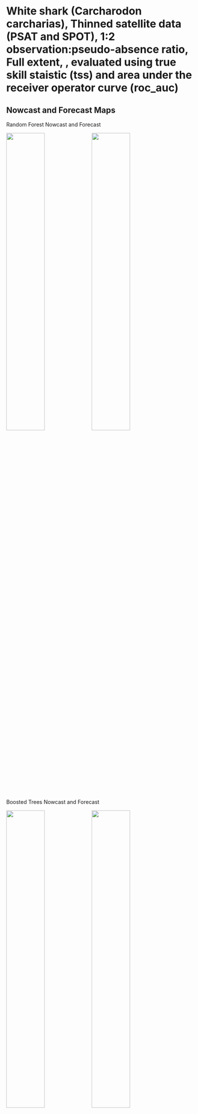 White shark (Carcharodon carcharias), Thinned satellite data (PSAT and
SPOT), 1:2 observation:pseudo-absence ratio, Full extent, , evaluated
using true skill staistic (tss) and area under the receiver operator
curve (roc_auc)
================

## Nowcast and Forecast Maps

Random Forest Nowcast and Forecast

<img src="../tidy_reports/versions/c21/000660/c21.000660.01_12_rf_compiled_casts.png" width="45%" /><img src="../tidy_reports/versions/c21/000664/c21.000664.01_12_rf_compiled_casts.png" width="45%" />

Boosted Trees Nowcast and Forecast

<img src="../tidy_reports/versions/c21/000660/c21.000660.01_12_bt_compiled_casts.png" width="45%" /><img src="../tidy_reports/versions/c21/000664/c21.000664.01_12_bt_compiled_casts.png" width="45%" />

Maxnet Trees Nowcast and Forecast

<img src="../tidy_reports/versions/c21/000660/c21.000660.01_12_maxent_compiled_casts.png" width="45%" /><img src="../tidy_reports/versions/c21/000664/c21.000664.01_12_maxent_compiled_casts.png" width="45%" />

GAM Nowcast and Forecast

<img src="../tidy_reports/versions/c21/000660/c21.000660.01_12_gam_compiled_casts.png" width="45%" /><img src="../tidy_reports/versions/c21/000664/c21.000664.01_12_gam_compiled_casts.png" width="45%" />

GLM Nowcast and Forecast

<img src="../tidy_reports/versions/c21/000660/c21.000660.01_12_glm_compiled_casts.png" width="45%" /><img src="../tidy_reports/versions/c21/000664/c21.000664.01_12_glm_compiled_casts.png" width="45%" />

## Metrics

| model_type |   roc_auc |   tss_max |
|:-----------|----------:|----------:|
| rf         | 0.9835606 | 0.9083620 |
| bt         | 0.8074050 | 0.4871134 |
| maxnet     | 0.7559213 | 0.4164877 |
| gam        | 0.7670181 | 0.4216781 |
| glm        | 0.7205607 | 0.4178837 |

Metrics by model type

## Variable Importance

![](/mnt/ecocast/projects/koliveira/subprojects/carcharodon/workflows/tidy_md/versions/m21/00066/m21.00066_tidy_compiled_files/figure-gfm/variable%20importance-1.png)<!-- -->
